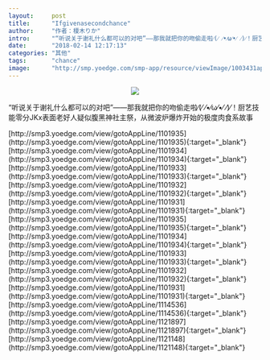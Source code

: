 ```yaml
---
layout:     post
title:      "Ifgivenasecondchance"
author:     "作者：榎木りか"
intro:      "“听说关于谢礼什么都可以的对吧”——那我就把你的吻偷走啦⁄(⁄ ⁄•⁄ω⁄•⁄ ⁄)⁄！厨艺技能零分JKx表面老好人疑似腹黑神社主祭，从微波炉爆炸开始的极度肉食系故事"
date:       "2018-02-14 12:17:13"
categories: "其他"
tags:       "chance"
image:      "http://smp.yoedge.com/smp-app/resource/viewImage/1003431appline.png"
---
```

<div style="text-align: center">
<p><img src="http://smp.yoedge.com/smp-app/resource/viewImage/1003431appline.png"/></p>
</div>
<p class="post-meta">
<span>“听说关于谢礼什么都可以的对吧”——那我就把你的吻偷走啦⁄(⁄ ⁄•⁄ω⁄•⁄ ⁄)⁄！厨艺技能零分JKx表面老好人疑似腹黑神社主祭，从微波炉爆炸开始的极度肉食系故事</span>
</p>
[http://smp3.yoedge.com/view/gotoAppLine/1101935](http://smp3.yoedge.com/view/gotoAppLine/1101935){:target="_blank"}
[http://smp3.yoedge.com/view/gotoAppLine/1101934](http://smp3.yoedge.com/view/gotoAppLine/1101934){:target="_blank"}
[http://smp3.yoedge.com/view/gotoAppLine/1101933](http://smp3.yoedge.com/view/gotoAppLine/1101933){:target="_blank"}
[http://smp3.yoedge.com/view/gotoAppLine/1101932](http://smp3.yoedge.com/view/gotoAppLine/1101932){:target="_blank"}
[http://smp3.yoedge.com/view/gotoAppLine/1101931](http://smp3.yoedge.com/view/gotoAppLine/1101931){:target="_blank"}
[http://smp3.yoedge.com/view/gotoAppLine/1101935](http://smp3.yoedge.com/view/gotoAppLine/1101935){:target="_blank"}
[http://smp3.yoedge.com/view/gotoAppLine/1101934](http://smp3.yoedge.com/view/gotoAppLine/1101934){:target="_blank"}
[http://smp3.yoedge.com/view/gotoAppLine/1101933](http://smp3.yoedge.com/view/gotoAppLine/1101933){:target="_blank"}
[http://smp3.yoedge.com/view/gotoAppLine/1101932](http://smp3.yoedge.com/view/gotoAppLine/1101932){:target="_blank"}
[http://smp3.yoedge.com/view/gotoAppLine/1101931](http://smp3.yoedge.com/view/gotoAppLine/1101931){:target="_blank"}
[http://smp3.yoedge.com/view/gotoAppLine/1114536](http://smp3.yoedge.com/view/gotoAppLine/1114536){:target="_blank"}
[http://smp3.yoedge.com/view/gotoAppLine/1121897](http://smp3.yoedge.com/view/gotoAppLine/1121897){:target="_blank"}
[http://smp3.yoedge.com/view/gotoAppLine/1121148](http://smp3.yoedge.com/view/gotoAppLine/1121148){:target="_blank"}


